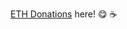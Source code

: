 [ETH Donations](https://etherscan.io/address/0x48f76A8DbFbCf452EED23f94aB6328f6FAdF9d9D) here! :yum: :coffee:
